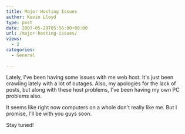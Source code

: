 ```yaml
---
title: Major Hosting Issues
author: Kevin Lloyd
type: post
date: 2007-05-29T05:56:00+00:00
url: /major-hosting-issues/
views:
  - 2
categories:
  - General

---
```

Lately, I've been having some issues with me web host. It's just been crawling lately with a lot of outages. Also, my apologies for the lack of posts, but along with these host problems, I've been having my own PC problems also.

It seems like right now computers on a whole don't really like me. But I promise, I'll be with you guys soon.

Stay tuned!
